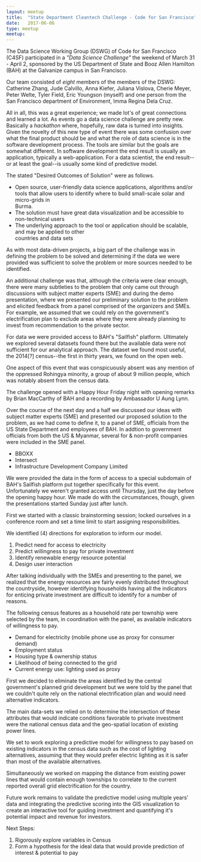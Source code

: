 ```yaml
---
layout: meetup
title:  "State Department Cleantech Challenge - Code for San Francisco"
date:   2017-06-06
type: meetup
meetup: 
---
```


The Data Science Working Group (DSWG) of Code for San Francisco (C4SF) participated in a _"Data Science Challenge"_ the  weekend of March 31 - April 2, sponsored by the US Department of State and Booz Allen Hamilton (BAH) at the Galvanize campus in San Francisco.

Our team consisted of *eight* members of the members of the DSWG: Catherine Zhang, Jude Calvillo, Anna Kiefer, Juliana Vislova, Cherie Meyer, Peter Welte, Tyler Field, Eric Youngson (myself) and one person from the San Francisco department of Environment, Imma Regina Dela Cruz.
   
All in all, this was a great experience; we made lot's of great connections and learned a lot. As events go a data science challenge are pretty new. Basically a _hackathon_ where, hopefully, raw data is turned into insights. Given the novelty of this new type of event there was some confusion over what the final product should be and what the role of data science is in the software development process. The tools are similar but the goals are somewhat different. In software development the end result is usually an application, typically a web-application. For a data scientist, the end result--or at least the goal--is usually some kind of predictive model.

The stated "Desired Outcomes of Solution" were as follows.

  - Open source, user-friendly data science applications, 
    algorithms and/or tools that allow users to identify 
    where to build small-scale solar and micro-grids in     
    Burma.
  - The solution must have great data visualization and 
    be accessible to non-technical users
  - The underlying approach to the tool or application 
    should be scalable, and may be applied to other        
    countries and data sets

As with most data-driven projects, a big part of the challenge was in defining the problem to be solved and determining if the data we were provided was sufficient to solve the problem or more sources needed to be identified.

An additional challenge was that, although the criteria were clear enough, there were many subtleties to the problem that only came out through discussions with subject matter experts (SME) and during the demo presentation, where we presented our preliminary solution to the problem and elicited feedback from a panel comprised of the organizers and SMEs. For example, we assumed that we could rely on the government's electrification plan to exclude areas where they were already planning to invest from recommendation to the private sector.

For data we were provided access to BAH's "Sailfish" platform. Ultimately we explored several datasets found there but the available data were not sufficient for our analytical approach. The dataset we found most useful, the 2014[?] census--the first in thirty years, we found on the open web.

One aspect of this event that was conspicuously absent was any mention of the oppressed Rohingya minority, a group of about 9 million people, which was notably absent from the census data.

The challenge opened with a Happy Hour Friday night with opening remarks by Brian MacCarthy of BAH and a recording by Ambassador U Aung Lynn.

Over the course of the next day and a half we discussed our ideas with subject matter experts (SME) and presented our proposed solution to the problem, as we had come to define it, to a panel of SME, officials from the US State Department and employees of BAH. In addtion to government officials from both the US & Myanmar, several for & non-profit companies were included in the SME panel.

  - BBOXX
  - Intersect
  - Infrastructure Development Company Limited

We were provided the data in the form of access to a special subdomain of BAH's Sailfish platform put together specifically for this event. Unfortunately we weren't granted access until Thursday, just the day before the opening happy hour. We made do with the circumstances, though, given the presentations started Sunday just after lunch.

First we started with a classic brainstorming session; locked ourselves in a conference room and set a time limit to start assigning responsibilities.

We identified (4) directions for exploration to inform our model.

  1. Predict need for access to electricity
  2. Predict  willingness to pay for private investment
  3. Identify renewable energy resource potential
  4. Design user interaction

After talking individually with the SMEs and presenting to the panel, we realized that the energy resources are fairly evenly distributed throughout the countryside, however identifying households having all the indicators for enticing private investment are difficult to identify for a number of reasons.

The following census features as a household rate per township were selected by the team, in coordination with the panel, as available indicators of willingness to pay.

  - Demand for electricity (mobile phone use as proxy for 
    consumer demand)
  - Employment status
  - Housing type & ownership status
  - Likelihood of being connected to the grid
  - Current energy use: lighting used as proxy

First we decided to eliminate the areas identified by the central government's planned grid development but we were told by the panel that we couldn't quite rely on the national electrification plan and would need alternative indicators.

The main data-sets we relied on to determine the intersection of these attributes that would indicate conditions favorable to private investment were the national census data and the geo-spatial location of existing power lines.

We set to work exploring a predictive model for willingness to pay based on existing indicators in the census data such as the cost of lighting alternatives, assuming that they would prefer electric lighting as it is safer than most of the available alternatives.

Simultaneously we worked on mapping the distance from existing power lines that would contain enough townships to correlate to the current reported overall grid electrification for the country.

Future work remains to validate the predictive model using multiple years' data and integrating the predictive scoring into the GIS visualization to create an interactive tool for guiding investment and quantifying it's potential impact and revenue for investors.

Next Steps:
  1. Rigorously explore variables in Census
  2. Form a hypothesis for the ideal data that would 
     provide prediction of interest & potential to pay
